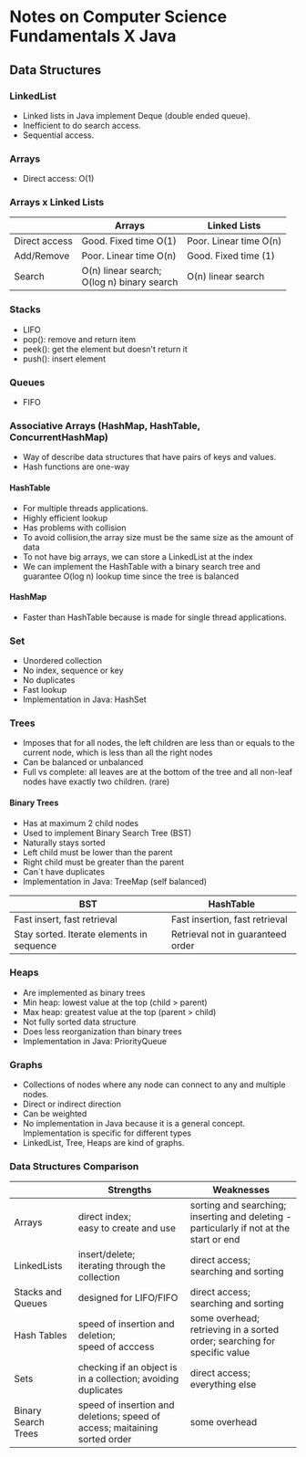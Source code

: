 # Notes on Computer Science Fundamentals X Java

## Data Structures

### LinkedList
 - Linked lists in Java implement Deque (double ended queue). 
 - Inefficient to do search access.
 - Sequential access.

### Arrays
 - Direct access: O(1)
 
### Arrays x Linked Lists 
|  | Arrays | Linked Lists |
|--|--|--|
| Direct access | Good. Fixed time O(1) | Poor. Linear time O(n) |
| Add/Remove | Poor. Linear time O(n) | Good. Fixed time (1) |
| Search | O(n) linear search; <br> O(log n) binary search | O(n) linear search |

### Stacks 
 - LIFO
 - pop(): remove and return item
 - peek(): get the element but doesn't return it
 - push(): insert element

### Queues
- FIFO

### Associative Arrays (HashMap, HashTable, ConcurrentHashMap)
- Way of describe data structures that have pairs of keys and values. 
- Hash functions are one-way

#### HashTable
- For multiple threads applications.
- Highly efficient lookup
- Has problems with collision
- To avoid collision,the array size must be the same size as the amount of data
- To not have big arrays, we can store a LinkedList at the index
- We can implement the HashTable with a binary search tree and guarantee O(log n) lookup time since the tree is balanced

#### HashMap
- Faster than HashTable because is made for single thread applications.

### Set
- Unordered collection
- No index, sequence or key
- No duplicates
- Fast lookup
- Implementation in Java: HashSet

### Trees
- Imposes that for all nodes, the left children are less than or equals to the current node, which is less than all the right nodes
- Can be balanced or unbalanced
- Full vs complete: all leaves are at the bottom of the tree and all non-leaf nodes have exactly two children. (rare)

#### Binary Trees
- Has at maximum 2 child nodes
- Used to implement Binary Search Tree (BST)
- Naturally stays sorted
- Left child must be lower than the parent
- Right child must be greater than the parent
- Can´t have duplicates
- Implementation in Java: TreeMap (self balanced)

| BST | HashTable |
|--|--|
| Fast insert, fast retrieval | Fast insertion, fast retrieval |
| Stay sorted. Iterate elements in sequence | Retrieval not in guaranteed order |

###  Heaps
- Are implemented as binary trees
- Min heap: lowest value at the top (child > parent)
- Max heap: greatest value at the top (parent > child)
- Not fully sorted data structure
- Does less reorganization than binary trees
- Implementation in Java: PriorityQueue

### Graphs
- Collections of nodes where any node can connect to any and multiple nodes.
- Direct or indirect direction
- Can be weighted
- No implementation in Java because it is a general concept. Implementation is specific for different types
- LinkedList, Tree, Heaps are kind of graphs.
 
### Data Structures Comparison

|  | Strengths | Weaknesses |
|--|--|--|
| Arrays |  direct index; <br> easy to create and use | sorting and searching; <br>inserting and deleting - particularly if not at the start or end |
| LinkedLists |  insert/delete; <br> iterating through the collection | direct access; <br> searching and sorting |
| Stacks and Queues | designed for LIFO/FIFO | direct access; <br> searching and sorting |
| Hash Tables | speed of insertion and deletion; <br> speed of acccess | some overhead; retrieving in a sorted order; searching for specific value |
| Sets | checking if an object is in a collection; avoiding duplicates | direct access; <br> everything else |
| Binary Search Trees | speed of insertion and deletions; speed of access; maitaining sorted order | some overhead |




